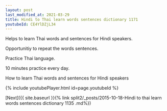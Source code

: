 ```yaml
---
layout: post
last_modified_at: 2021-03-29
title: Hindi to Thai learn words sentences dictionary 1171 
youtubeId: CE4YlDZjL34
---
```

 
 
Helps to learn Thai words and sentences for Hindi speakers.

Opportunitiy to repeat the words sentences. 

Practice Thai language. 
 
10 minutes practice every day. 
 
How to learn Thai words and sentences for Hindi speakers 
 
{% include youtubePlayer.html id=page.youtubeId %}
 
 
[Next]({{ site.baseurl }}{% link  split2/_posts/2015-10-18-Hindi to thai learn words sentences dictionary 1135 .md%})
 
